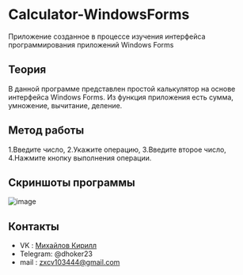 # Calculator-WindowsForms
Приложение созданное в процессе изучения интерфейса программирования приложений Windows Forms
## Теория
В данной программе представлен простой калькулятор на основе интерфейса Windows Forms. Из функция приложения есть сумма, умножение, вычитание, деление.
## Метод работы
1.Введите число,
2.Укажите операцию, 
3.Введите второе число,
4.Нажмите кнопку выполнения операции.
## Скриншоты программы
![image](https://github.com/dhoker23/Calculator-WindowsForms/assets/44202889/37aa62f6-3e99-4bc9-8d6f-9a472d7bcd23)  
## Контакты
- VK : [Михайлов Кирилл](https://vk.com/kirill.mixailov)
- Telegram: @dhoker23
- mail : zxcv103444@gmail.com
